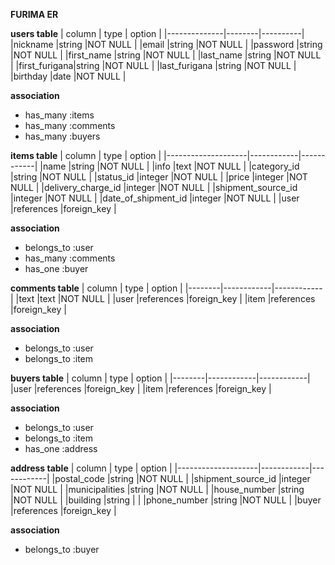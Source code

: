**FURIMA ER**

**users table**
|    column    |  type  |  option  |
|--------------|--------|----------|
|nickname      |string  |NOT NULL  |
|email         |string  |NOT NULL  |
|password      |string  |NOT NULL  |
|first_name    |string  |NOT NULL  |
|last_name     |string  |NOT NULL  |
|first_furigana|string  |NOT NULL  |
|last_furigana |string  |NOT NULL  |
|birthday      |date    |NOT NULL  |

**association**
- has_many :items
- has_many :comments
- has_many :buyers


**items table**
|       column       |    type    |   option   |
|--------------------|------------|------------|
|name                |string      |NOT NULL    |
|info                |text        |NOT NULL    |
|category_id         |string      |NOT NULL    |
|status_id           |integer     |NOT NULL    |
|price               |integer     |NOT NULL    |
|delivery_charge_id  |integer     |NOT NULL    |
|shipment_source_id  |integer     |NOT NULL    |
|date_of_shipment_id |integer     |NOT NULL    |
|user                |references  |foreign_key |

**association**
- belongs_to :user
- has_many   :comments
- has_one    :buyer


**comments table**
| column |    type    |   option   |
|--------|------------|------------|
|text    |text        |NOT NULL    |
|user    |references  |foreign_key |
|item    |references  |foreign_key |

**association**
- belongs_to :user
- belongs_to :item


**buyers table**
| column |    type    |   option   |
|--------|------------|------------|
|user    |references  |foreign_key |
|item    |references  |foreign_key |

**association**
- belongs_to :user
- belongs_to :item
- has_one    :address


**address table**
|       column       |    type    |   option   |
|--------------------|------------|------------|
|postal_code         |string      |NOT NULL    |
|shipment_source_id  |integer     |NOT NULL    |
|municipalities      |string      |NOT NULL    |
|house_number        |string      |NOT NULL    |
|building            |string      |            |
|phone_number        |string      |NOT NULL    |
|buyer               |references  |foreign_key |

**association**
- belongs_to :buyer